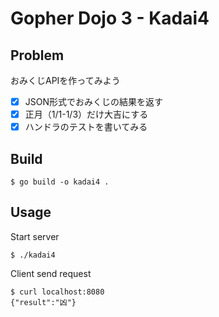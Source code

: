 # Gopher Dojo 3 - Kadai4
## Problem

おみくじAPIを作ってみよう
* [x] JSON形式でおみくじの結果を返す
* [x] 正月（1/1-1/3）だけ大吉にする
* [x] ハンドラのテストを書いてみる

## Build
```
$ go build -o kadai4 .
```

## Usage

Start server
```
$ ./kadai4
```

Client send request
```
$ curl localhost:8080
{"result":"凶"}
```

